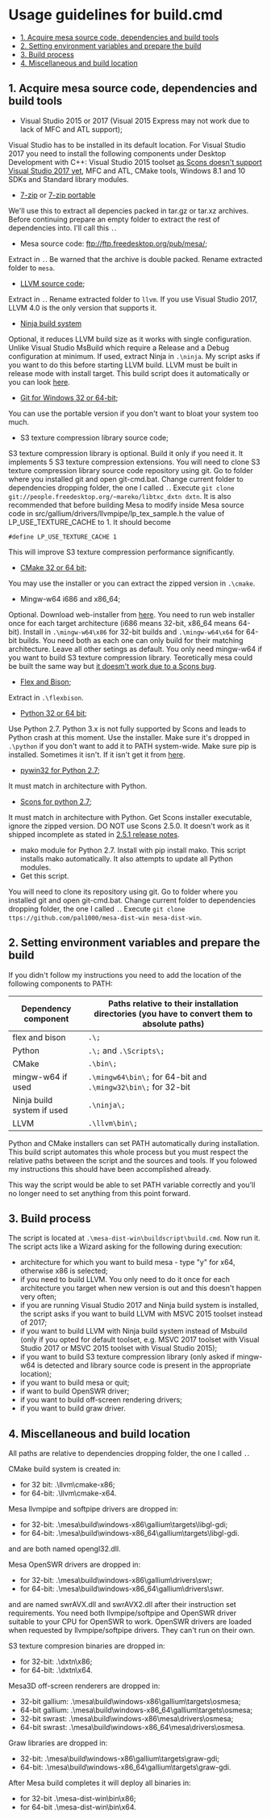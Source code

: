 # Usage guidelines for build.cmd
  * [1. Acquire mesa source code, dependencies and build tools](#1-acquire-mesa-source-code-dependencies-and-build-tools)
  * [2. Setting environment variables and prepare the build](#2-setting-environment-variables-and-prepare-the-build)
  * [3. Build process](#3-build-process)
  * [4. Miscellaneous and build location](#4-miscellaneous-and-build-location)
  
## 1. Acquire mesa source code, dependencies and build tools

- Visual Studio 2015 or 2017 (Visual 2015 Express may not work due to lack of MFC and ATL support);

Visual Studio has to be installed in its default location. For Visual Studio 2017 you need to install the following components under Desktop Development with C++: Visual Studio 2015 toolset [as Scons doesn't support Visual Studio 2017 yet](https://bugs.freedesktop.org/show_bug.cgi?id=100202), MFC and ATL, CMake tools, Windows 8.1 and 10 SDKs and Standard library modules.

- [7-zip](http://www.7-zip.org/download.html) or [7-zip portable](https://portableapps.com/apps/utilities/7-zip_portable)

We'll use this to extract all depencies packed in tar.gz or tar.xz archives.
Before continuing prepare an empty folder to extract the rest of dependencies into. I'll call this `.`.

- Mesa source code: ftp://ftp.freedesktop.org/pub/mesa/;

Extract in `.`. Be warned that the archive is double packed. Rename extracted folder to `mesa`.
- [LLVM source code](http://llvm.org/);

Extract in `.`. Rename extracted folder to `llvm`. If you use Visual Studio 2017, LLVM 4.0 is the only version that supports it.
- [Ninja build system](https://github.com/ninja-build/ninja/releases)

Optional, it reduces LLVM build size as it works with single configuration. Unlike Visual Studio MsBuild which require a Release and a Debug configuration at minimum. 
If used, extract Ninja in `.\ninja`. My script asks if you want to do this before starting LLVM build. LLVM must be built in release mode with install target. This build script does it automatically or you can look [here](https://wiki.qt.io/MesaLlvmpipe).
- [Git for Windows 32 or 64-bit](https://git-scm.com/download/win); 

You can use the portable version if you don't want to bloat your system too much.
- S3 texture compression library source code;

S3 texture compression library is optional. Build it only if you need it. It implements 5 S3 texture compression extensions. You will need to clone S3 texture compression library source code repository using git. Go to folder where you installed git and open git-cmd.bat. Change current folder to dependencies dropping folder, the one I called `.`. Execute `git clone git://people.freedesktop.org/~mareko/libtxc_dxtn dxtn`. It is also recommended that before building Mesa to modify inside Mesa source code in src/gallium/drivers/llvmpipe/lp_tex_sample.h the value of LP_USE_TEXTURE_CACHE to 1. It should become

`#define LP_USE_TEXTURE_CACHE 1`

This will improve S3 texture compression performance significantly.

- [CMake 32 or 64 bit](https://cmake.org/download/#latest);

You may use the installer or you can extract the zipped version in `.\cmake`.
- Mingw-w64 i686 and x86_64;

Optional. Download web-installer from [here](https://sourceforge.net/projects/mingw-w64/). You need to run web installer once for each target architecture (i686 means 32-bit, x86_64 means 64-bit). Install in `.\mingw-w64\x86` for 32-bit builds and `.\mingw-w64\x64` for 64-bit builds. You need both as each one can only build for their matching architecture. Leave all other setings as default. You only need mingw-w64 if you want to build S3 texture compression library. Teoretically mesa could be built the same way but [it doesm't work due to a Scons bug](https://bugs.freedesktop.org/show_bug.cgi?id=94072).
- [Flex and Bison](https://sourceforge.net/projects/winflexbison/);

Extract in `.\flexbison`.
- [Python 32 or 64 bit](https://www.python.org/);

Use Python 2.7. Python 3.x is not fully supported by Scons and leads to Python crash at this moment. Use the installer. Make sure it's dropped in `.\python` if you don't want to add it to PATH system-wide. Make sure pip is installed. Sometimes it isn't. If it isn't get it from [here](https://pip.pypa.io/en/stable/installing/).
- [pywin32 for Python 2.7](https://sourceforge.net/projects/pywin32/files/);

It must match in architecture with Python.
- [Scons for python 2.7](https://sourceforge.net/projects/scons/files/scons/);

It must match in architecture with Python.
Get Scons installer executable, ignore the zipped version. DO NOT use Scons 2.5.0. It doesn't work as it shipped incomplete as stated in [2.5.1 release notes](https://bitbucket.org/scons/scons/raw/8d7fac5a5e9c9a1de4b81769c7c8c0032c82a9aa/src/CHANGES.txt).
- mako module for Python 2.7. Install with pip install mako. This script installs mako automatically. It also attempts to update all Python modules.
- Get this script.

You will need to clone its repository using git. Go to folder where you installed git and open git-cmd.bat. Change current folder to dependencies dropping folder, the one I called `.`. Execute `git clone ttps://github.com/pal1000/mesa-dist-win mesa-dist-win`.

## 2. Setting environment variables and prepare the build
If you didn't follow my instructions you need to add the location of the following components to PATH:

Dependency component | Paths relative to their installation directories (you have to convert them to absolute paths)
-------------------- | ---------------------------------------------------------------------------------------------
flex and bison | `.\;`
Python | `.\;` and `.\Scripts\;`
CMake | `.\bin\;`
mingw-w64 if used | `.\mingw64\bin\;` for 64-bit and `.\mingw32\bin\;` for 32-bit
Ninja build system if used | `.\ninja\;`
LLVM | `.\llvm\bin\;`

Python and CMake installers can set PATH automatically during installation. This build script automates this whole process but you must respect the relative paths between the script and the sources and tools. If you folowed my instructions this should have been accomplished already.

This way the script would be able to set PATH variable correctly and you'll no longer need to set anything from this point forward.

## 3. Build process
The script is located at `.\mesa-dist-win\buildscript\build.cmd`. Now run it.
The script acts like a Wizard asking for the following during execution:
- architecture for which you want to build mesa - type "y" for x64, otherwise x86 is selected;
- if you need to build LLVM.  You only need to do it once for each architecture you target when new version is out and this doesn't happen very often;
- if you are running Visual Studio 2017 and Ninja build system is installed, the script asks if you want to build LLVM with MSVC 2015 toolset instead of 2017;
- if you want to build LLVM with Ninja build system instead of Msbuild (only if you opted for default toolset, e.g. MSVC 2017 toolset with Visual Studio 2017 or MSVC 2015 toolset with Visual Studio 2015);
- if you want to build S3 texture compression library (only asked if mingw-w64 is detected and library source code is present in the appropriate location);
- if you want to build mesa or quit;
- if want to build OpenSWR driver;
- if you want to build off-screen rendering drivers;
- if you want to build graw driver.

## 4. Miscellaneous and build location
All paths are relative to dependencies dropping folder, the one I called `.`.

CMake build system is created in:
- for 32 bit: .\llvm\cmake-x86;
- for 64-bit: .\llvm\cmake-x64.

Mesa llvmpipe and softpipe drivers are dropped in:
- for 32-bit: .\mesa\build\windows-x86\gallium\targets\libgl-gdi;
- for 64-bit: .\mesa\build\windows-x86_64\gallium\targets\libgl-gdi.

and are both named opengl32.dll.

Mesa OpenSWR drivers are dropped in:
- for 32-bit: .\mesa\build\windows-x86\gallium\drivers\swr;
- for 64-bit: .\mesa\build\windows-x86_64\gallium\drivers\swr.

and are named swrAVX.dll and swrAVX2.dll after their instruction set requirements. You need both llvmpipe/softpipe and OpenSWR driver suitable to your CPU for OpenSWR to work. OpenSWR drivers are loaded when requested by llvmpipe/softpipe drivers. They can't run on their own.

S3 texture compresion binaries are dropped in:
- for 32-bit: .\dxtn\x86;
- for 64-bit: .\dxtn\x64.

Mesa3D off-screen renderers are dropped in:
- 32-bit gallium: .\mesa\build\windows-x86\gallium\targets\osmesa;
- 64-bit gallium: .\mesa\build\windows-x86_64\gallium\targets\osmesa;
- 32-bit swrast: .\mesa\build\windows-x86\mesa\drivers\osmesa;
- 64-bit swrast: .\mesa\build\windows-x86_64\mesa\drivers\osmesa.

Graw libraries are dropped in:
- 32-bit: .\mesa\build\windows-x86\gallium\targets\graw-gdi;
- 64-bit: .\mesa\build\windows-x86_64\gallium\targets\graw-gdi.

After Mesa build completes it will deploy all binaries in: 
- for 32-bit .\mesa-dist-win\bin\x86;
- for 64-bit .\mesa-dist-win\bin\x64.
